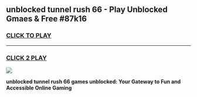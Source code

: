 
## unblocked tunnel rush 66 - Play Unblocked Gmaes & Free #87k16
<h3>
<a href="https://news.freeplayer.one?title=unblocked_tunnel_rush_66&ref=24F">CLICK TO PLAY</a></h3>
<hr>

<h3>
<a href="https://news.freeplayer.one?title=unblocked_tunnel_rush_66&ref=24F">CLICK 2 PLAY</a>
  
</h3>

<a href="https://news.freeplayer.one?title=unblocked_tunnel_rush_66&ref=24F/"><img src="https://clearcache.store/games.png"></a>


**unblocked tunnel rush 66 games unblocked: Your Gateway to Fun and Accessible Online Gaming**
